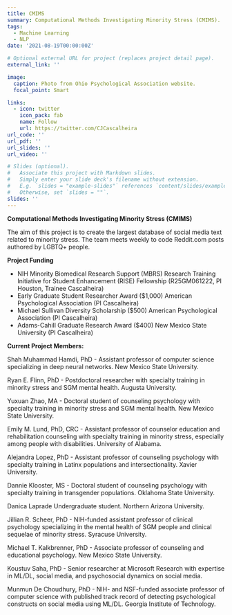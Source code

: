 ```yaml
---
title: CMIMS
summary: Computational Methods Investigating Minority Stress (CMIMS).
tags:
  - Machine Learning
  - NLP
date: '2021-08-19T00:00:00Z'

# Optional external URL for project (replaces project detail page).
external_link: ''

image:
  caption: Photo from Ohio Psychological Association website.
  focal_point: Smart

links:
  - icon: twitter
    icon_pack: fab
    name: Follow
    url: https://twitter.com/CJCascalheira
url_code: ''
url_pdf: ''
url_slides: ''
url_video: ''

# Slides (optional).
#   Associate this project with Markdown slides.
#   Simply enter your slide deck's filename without extension.
#   E.g. `slides = "example-slides"` references `content/slides/example-slides.md`.
#   Otherwise, set `slides = ""`.
slides: ''
---
```


**Computational Methods Investigating Minority Stress (CMIMS)**

The aim of this project is to create the largest database of social media text related to minority stress. The team meets weekly to code Reddit.com posts authored by LGBTQ+ people. 

**Project Funding**

* NIH Minority Biomedical Research Support (MBRS) Research Training Initiative for Student Enhancement (RISE) Fellowship (R25GM061222, PI Houston, Trainee Cascalheira)
* Early Graduate Student Researcher Award ($1,000) American Psychological Association (PI Cascalheira)
* Michael Sullivan Diversity Scholarship ($500) American Psychological Association  (PI Cascalheira)
* Adams-Cahill Graduate Research Award ($400) New Mexico State University (PI Cascalheira)

**Current Project Members:**

Shah Muhammad Hamdi, PhD - Assistant professor of computer science specializing in deep neural networks. New Mexico State University.

Ryan E. Flinn, PhD - Postdoctoral researcher with specialty training in minority stress and SGM mental health. Augusta University. 

Yuxuan Zhao, MA	 - Doctoral student of counseling psychology with specialty training in minority stress and SGM mental health. New Mexico State University.	

Emily M. Lund, PhD, CRC - Assistant professor of counselor education and rehabilitation counseling with specialty training in minority stress, especially among people with disabilities. University of Alabama.	

Alejandra Lopez, PhD  - Assistant professor of counseling psychology with specialty training in Latinx populations and intersectionality. Xavier University. 

Dannie Klooster, MS	 - Doctoral student of counseling psychology with specialty training in transgender populations. Oklahoma State University.

Danica Laprade	Undergraduate student. Northern Arizona University.

Jillian R. Scheer, PhD - NIH-funded assistant professor of clinical psychology specializing in the mental health of SGM people and clinical sequelae of minority stress. Syracuse University.

Michael T. Kalkbrenner, PhD	 - Associate professor of counseling and educational psychology. New Mexico State University.

Koustuv Saha, PhD - Senior researcher at Microsoft Research with expertise in ML/DL, social media, and psychosocial dynamics on social media.

Munmun De Choudhury, PhD - NIH- and NSF-funded associate professor of computer science with published track record of detecting psychological constructs on social media using ML/DL. Georgia Institute of Technology.

